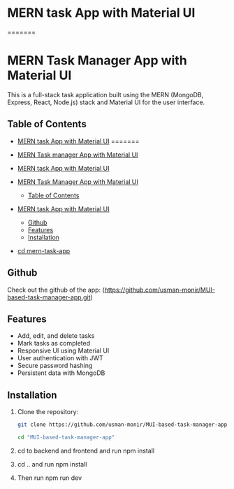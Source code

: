 # MERN task App with Material UI
=======
# MERN Task Manager App with Material UI

This is a full-stack task application built using the MERN (MongoDB, Express, React, Node.js) stack and Material UI for the user interface.

## Table of Contents

- [MERN task App with Material UI](#mern-task-app-with-material-ui)
=======
- [MERN Task manager App with Material UI](#mern-todo-app-with-material-ui)

- [MERN task App with Material UI](#mern-task-app-with-material-ui)
- [MERN Task Manager App with Material UI](#mern-task-manager-app-with-material-ui)
  - [Table of Contents](#table-of-contents)
- [MERN task App with Material UI](#-head--mern-task-app-with-material-ui)
  - [Github](#github)
  - [Features](#features)
  - [Installation](#installation)
- [cd mern-task-app](#cd-mern-task-app)

## Github

Check out the github of the app: (https://github.com/usman-monir/MUI-based-task-manager-app.git)

## Features

- Add, edit, and delete tasks
- Mark tasks as completed
- Responsive UI using Material UI
- User authentication with JWT
- Secure password hashing
- Persistent data with MongoDB

## Installation

1. Clone the repository:

   ```bash
   git clone https://github.com/usman-monir/MUI-based-task-manager-app.git

   cd "MUI-based-task-manager-app"
   
2. cd to backend and frontend and run npm install

3. cd .. and run npm install

4. Then run npm run dev
